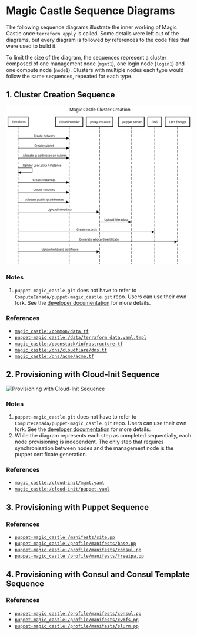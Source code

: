 # Magic Castle Sequence Diagrams

The following sequence diagrams illustrate the inner working of Magic Castle
once `terraform apply` is called. Some details were left out of the diagrams,
but every diagram is followed by references to the code files that were used
to build it.

To limit the size of the diagram, the sequences represent a cluster composed
of one management node (`mgmt1`), one login node (`login1`) and one compute
node (`node1`). Clusters with multiple nodes each type would follow the same
sequences, repeated for each type.

## 1. Cluster Creation Sequence

![Cluster Creation Sequence](./diagrams/cluster_creation_sequence.svg)

### Notes

1. `puppet-magic_castle.git` does not have to refer to `ComputeCanada/puppet-magic_castle.git` repo.
Users can use their own fork. See the [developer documentation](/docs/developers.md) for more details.

### References

- [`magic_castle:/common/data.tf`](/common/data.tf)
- [`puppet-magic_castle:/data/terraform_data.yaml.tmpl`](https://github.com/ComputeCanada/puppet-magic_castle/blob/master/data/terraform_data.yaml.tmpl)
- [`magic_castle:/openstack/infrastructure.tf`](/openstack/infrastructure.tf)
- [`magic_castle:/dns/cloudflare/dns.tf`](/dns/cloudflare/dns.tf)
- [`magic_castle:/dns/acme/acme.tf`](/dns/acme/acme.tf)

## 2. Provisioning with Cloud-Init Sequence

![Provisioning with Cloud-Init Sequence](./diagrams/cluster_provisioning_cloud-init_sequence.svg)

### Notes

1. `puppet-magic_castle.git` does not have to refer to `ComputeCanada/puppet-magic_castle.git` repo.
Users can use their own fork. See the [developer documentation](/docs/developers.md) for more details.
2. While the diagram represents each step as completed sequentially, each node provisioning
is independent. The only step that requires synchronisation between nodes and the management node
is the puppet certificate generation.

### References

- [`magic_castle:/cloud-init/mgmt.yaml`](/cloud-init/mgmt.yaml)
- [`magic_castle:/cloud-init/puppet.yaml`](/cloud-init/puppet.yaml)


## 3. Provisioning with Puppet Sequence

### References

- [`puppet-magic_castle:/manifests/site.pp`](https://github.com/ComputeCanada/puppet-magic_castle/blob/master/manifests/site.pp)
- [`puppet-magic_castle:/profile/manifests/base.pp`](https://github.com/ComputeCanada/puppet-magic_castle/blob/master/site/profile/manifests/base.pp)
- [`puppet-magic_castle:/profile/manifests/consul.pp`](https://github.com/ComputeCanada/puppet-magic_castle/blob/master/site/profile/manifests/consul.pp)
- [`puppet-magic_castle:/profile/manifests/freeipa.pp`](https://github.com/ComputeCanada/puppet-magic_castle/blob/master/site/profile/manifests/freeipa.pp)

## 4. Provisioning with Consul and Consul Template Sequence

### References

- [`puppet-magic_castle:/profile/manifests/consul.pp`](https://github.com/ComputeCanada/puppet-magic_castle/blob/master/site/profile/manifests/consul.pp)
- [`puppet-magic_castle:/profile/manifests/cvmfs.pp`](https://github.com/ComputeCanada/puppet-magic_castle/blob/master/site/profile/manifests/cvmfs.pp)
- [`puppet-magic_castle:/profile/manifests/slurm.pp`](https://github.com/ComputeCanada/puppet-magic_castle/blob/master/site/profile/manifests/slurm.pp)
